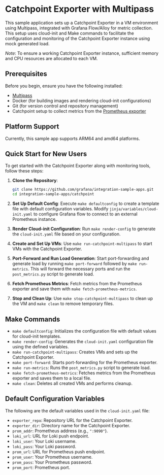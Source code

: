 # Catchpoint Exporter with Multipass

This sample application sets up a Catchpoint Exporter in a VM environment using Multipass, integrated with Grafana Flow/Alloy for metric collection. This setup uses cloud-init and Make commands to facilitate the configuration and monitoring of the Catchpoint Exporter instance using mock generated load.

*Note*: To ensure a working Catchpoint Exporter instance, sufficient memory and CPU resources are allocated to each VM.

## Prerequisites

Before you begin, ensure you have the following installed:

- [Multipass](https://multipass.run/)
- Docker (for building images and rendering cloud-init configurations)
- Git (for version control and repository management)
- Catchpoint setup to collect metrics from the [Prometheus exporter](https://github.com/grafana/catchpoint-prometheus-exporter/blob/main/README.md)

## Platform Support
Currently, this sample app supports ARM64 and amd64 platforms.

## Quick Start for New Users

To get started with the Catchpoint Exporter along with monitoring tools, follow these steps:

1. **Clone the Repository**: 
   ```sh
   git clone https://github.com/grafana/integration-sample-apps.git
   cd integration-sample-apps/catchpoint
   ```

2. **Set Up Default Config**: 
   Execute `make defaultconfig` to create a template file with default configuration variables. Modify `jinja/variables/cloud-init.yaml` to configure Grafana flow to connect to an external Prometheus instance.

3. **Render Cloud-init Configuration**: 
   Run `make render-config` to generate the `cloud-init.yaml` file based on your configuration.

4. **Create and Set Up VMs**: 
   Use `make run-catchpoint-multipass` to start VMs with the Catchpoint Exporter.

5. **Port-Forward and Run Load Generation**:
   Start port-forwarding and generate load by running `make port-forward` followed by `make run-metrics`. This will forward the necessary ports and run the `post_metrics.py` script to generate load.

6. **Fetch Prometheus Metrics**: 
   Fetch metrics from the Prometheus exporter and save them with `make fetch-prometheus-metrics`.

7. **Stop and Clean Up**: 
   Use `make stop-catchpoint-multipass` to clean up the VM and `make clean` to remove temporary files.

## Make Commands

- `make defaultconfig`: Initializes the configuration file with default values for cloud-init templates.
- `make render-config`: Generates the `cloud-init.yaml` configuration file using the defined variables.
- `make run-catchpoint-multipass`: Creates VMs and sets up the Catchpoint Exporter.
- `make port-forward`: Starts port-forwarding for the Prometheus exporter.
- `make run-metrics`: Runs the `post_metrics.py` script to generate load.
- `make fetch-prometheus-metrics`: Fetches metrics from the Prometheus exporter and saves them to a local file.
- `make clean`: Deletes all created VMs and performs cleanup.

## Default Configuration Variables

The following are the default variables used in the `cloud-init.yaml` file:

- `exporter_repo`: Repository URL for the Catchpoint Exporter.
- `exporter_dir`: Directory name for the Catchpoint Exporter.
- `prom_addr`: Prometheus address (e.g., `":9090"`).
- `loki_url`: URL for Loki push endpoint.
- `loki_user`: Your Loki username.
- `loki_pass`: Your Loki password.
- `prom_url`: URL for Prometheus push endpoint.
- `prom_user`: Your Prometheus username.
- `prom_pass`: Your Prometheus password.
- `prom_port`: Prometheus port.
